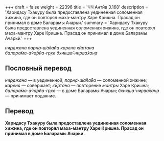 +++
draft = false
weight = 22396
title = 'ЧЧ Антйа 3.168'
description = 'Харидасу Тхакуру была предоставлена уединенная соломенная хижина, где он повторял маха-мантру Харе Кришна. Прасад он принимал в доме Баларамы Ачарьи.'
summary = 'Харидасу Тхакуру была предоставлена уединенная соломенная хижина, где он повторял маха-мантру Харе Кришна. Прасад он принимал в доме Баларамы Ачарьи.'
+++

_нирджана парн̣а-ш́а̄ла̄йа карена кӣртана  
балара̄ма-а̄ча̄рйа-гр̣хе бхикша̄-нирва̄хан̣а_

## Пословный перевод

_нирджана_ — в уединенной; _парн̣а_\-_ш́а̄ла̄йа_ — соломенной хижине; _карена_ — совершает; _кӣртана_ — повторение _мантры_ Харе Кришна; _балара̄ма_\-_а̄ча̄рйа_\-_гр̣хе_ — в доме Баларамы Ачарьи; _бхикша̄_\-_нирва̄хан̣а_ — принимает подаяние.

## Перевод

**Харидасу Тхакуру была предоставлена уединенная соломенная хижина, где он повторял маха-мантру Харе Кришна. Прасад он принимал в доме Баларамы Ачарьи.**
